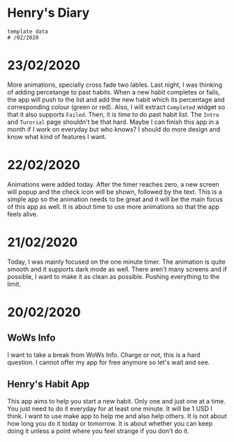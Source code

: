 # Henry's Diary
~~~
template data
# /02/2020
~~~

# 23/02/2020
More animations, specially cross fade two lables. Last night, I was thinking of adding percetange to past habits. 
When a new habit completes or fails, the app will push to the list and add the new habit which its percentage and corresponding colour (green or red). Also, I will extract `Completed` widget so that it also supports `Failed`. Then, it is time to do past habit list. The `Intro` and `Turorial` page shouldn't be that hard. Maybe I can finish this app in a month if I work on everyday but who knows? I should do more design and know what kind of features I want.

# 22/02/2020
Animations were added today. After the timer reaches zero, a new screen will popup and the check icon will be shown, followed by the text. This is a simple app so the animation needs to be great and it will be the main focus of this app as well. It is about time to use more animations so that the app feels alive.

# 21/02/2020
Today, I was mainly focused on the one minute timer. The animation is quite smooth and it supports dark mode as well. 
There aren't many screens and if possible, I want to make it as clean as possible. Pushing everything to the limit. 

# 20/02/2020
## WoWs Info
I want to take a break from WoWs Info. Charge or not, this is a hard question. 
I cannot offer my app for free anymore so let's wait and see. 

## Henry's Habit App
This app aims to help you start a new habit. Only one and just one at a time. 
You just need to do it everyday for at least one minute. It will be 1 USD I think. 
I want to use make app to help me and also help others. 
It is not about how long you do it today or tomorrow. 
It is about whether you can keep doing it unless a point where you feel strange if you don't do it.

